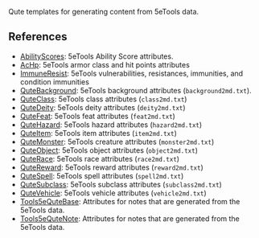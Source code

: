 Qute templates for generating content from 5eTools data.

## References

- [AbilityScores](AbilityScores.md): 5eTools Ability Score attributes.
- [AcHp](AcHp.md): 5eTools armor class and hit points attributes
- [ImmuneResist](ImmuneResist.md): 5eTools vulnerabilities, resistances, immunities, and condition immunities
- [QuteBackground](QuteBackground.md): 5eTools background attributes (`background2md.txt`).
- [QuteClass](QuteClass.md): 5eTools class attributes (`class2md.txt`)
- [QuteDeity](QuteDeity.md): 5eTools deity attributes (`deity2md.txt`)
- [QuteFeat](QuteFeat.md): 5eTools feat attributes (`feat2md.txt`)
- [QuteHazard](QuteHazard.md): 5eTools hazard attributes (`hazard2md.txt`)
- [QuteItem](QuteItem.md): 5eTools item attributes (`item2md.txt`)
- [QuteMonster](QuteMonster.md): 5eTools creature attributes (`monster2md.txt`)
- [QuteObject](QuteObject.md): 5eTools object attributes (`object2md.txt`)
- [QuteRace](QuteRace.md): 5eTools race attributes (`race2md.txt`)
- [QuteReward](QuteReward.md): 5eTools reward attributes (`reward2md.txt`)
- [QuteSpell](QuteSpell.md): 5eTools spell attributes (`spell2md.txt`)
- [QuteSubclass](QuteSubclass.md): 5eTools subclass attributes (`subclass2md.txt`)
- [QuteVehicle](QuteVehicle.md): 5eTools vehicle attributes (`vehicle2md.txt`)
- [Tools5eQuteBase](Tools5eQuteBase.md): Attributes for notes that are generated from the 5eTools data.
- [Tools5eQuteNote](Tools5eQuteNote.md): Attributes for notes that are generated from the 5eTools data.
